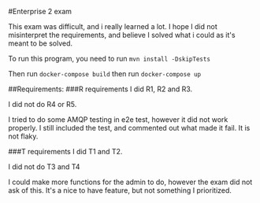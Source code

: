 #Enterprise 2 exam


This exam was difficult, and i really learned a lot. I hope I did not misinterpret the requirements, and believe I solved what i could as it's meant to be 
solved.

To run this program, you need to run `mvn install -DskipTests`

Then run `docker-compose build`
then run `docker-compose up`

##Requirements:
###R requirements
I did R1, R2 and R3. 

I did not do R4 or R5.

I tried to do some AMQP testing in e2e test, however it did not work properly. I still included the test, and commented 
out what made it fail. It is not flaky.

###T requirements
I did T1 and T2.

I did not do T3 and T4

I could make more functions for the admin to do, however the exam did not ask of this. It's a nice to have feature, but not something I prioritized.
